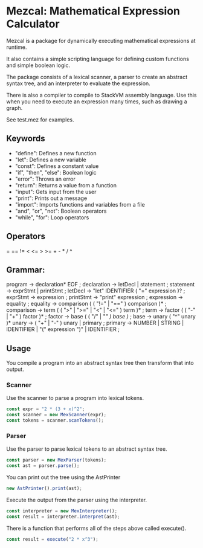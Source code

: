 # Mezcal: Mathematical Expression Calculator

Mezcal is a package for dynamically executing mathematical expressions at runtime.

It also contains a simple scripting language for defining custom functions and simple boolean logic.

The package consists of a lexical scanner, a parser to create an abstract syntax tree, and an interpreter to evaluate the expression.

There is also a compiler to compile to StackVM assembly language. Use this when you need to execute an expression many times, such as drawing a graph.

See test.mez for examples.

## Keywords

- "define": Defines a new function
- "let": Defines a new variable
- "const": Defines a constant value
- "if", "then", "else": Boolean logic
- "error": Throws an error
- "return": Returns a value from a function
- "input": Gets input from the user
- "print": Prints out a message
- "import": Imports functions and variables from a file 
- "and", "or", "not": Boolean operators
- "while", "for": Loop operators

## Operators

= == != < <= > >= + - * / ^

## Grammar:

program        → declaration* EOF ;
declaration    → letDecl | statement ;
statement      → exprStmt | printStmt ;
letDecl        → "let" IDENTIFIER ( "=" expression )? ;
exprStmt       → expression ;
printStmt      → "print" expression ;
expression     → equality ;
equality       → comparison ( ( "!=" | "==" ) comparison )* ;
comparison     → term ( ( ">" | ">=" | "<" | "<=" ) term )* ;
term           → factor ( ( "-" | "+" ) factor )* ;
factor         → base ( ( "/" | "*" ) base )* ;
base           → unary ( "^" unary )*
unary          → ( "+" | "-" ) unary
               | primary ;
primary        → NUMBER | STRING | IDENTIFIER
                | "(" expression ")"
                | IDENTIFIER ;

## Usage
You compile a program into an abstract syntax tree then transform that into output.

### Scanner
Use the scanner to parse a program into lexical tokens.

```typescript
const expr = "2 * (3 + x)^2";
const scanner = new MexScanner(expr);
const tokens = scanner.scanTokens();
```

### Parser
Use the parser to parse lexical tokens to an abstract syntax tree.

```typescript
const parser = new MexParser(tokens);
const ast = parser.parse();
```

You can print out the tree using the AstPrinter

```typescript
new AstPrinter().print(ast);
```

Execute the output from the parser using the interpreter.

```typescript
const interpreter = new MexInterpreter();
const result = interpreter.interpret(ast);
```

There is a function that performs all of the steps above called execute().

```typescript
const result = execute("2 * x^3");
```
